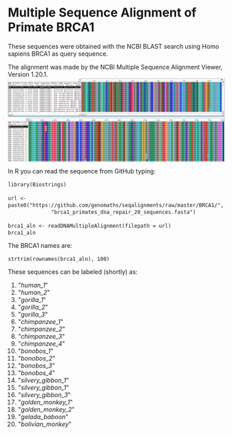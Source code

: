 # Multiple Sequence Alignment of Primate BRCA1
These sequences were obtained with the NCBI BLAST search using Homo sapiens BRCA1 as query sequence.

The alignment was made by the NCBI Multiple Sequence Alignment Viewer, Version 1.20.1.
<img src="https://raw.githubusercontent.com/genomaths/seqalignments/master/BRCA1/brca1.png" align="center" />

In R you can read the sequence from GitHub typing:
```{r read}
library(Biostrings)

url <- paste0("https://github.com/genomaths/seqalignments/raw/master/BRCA1/",
              "brca1_primates_dna_repair_20_sequences.fasta")

brca1_aln <- readDNAMultipleAlignment(filepath = url)
brca1_aln
```

The BRCA1 names are:
```{r names}
strtrim(rownames(brca1_aln), 100)
```

These sequences can be labeled (shortly) as: 

1. "*human_1*"
2. "*human_2*"
3. "*gorilla_1*"
4. "*gorilla_2*"
5. "*gorilla_3*"
6. "*chimpanzee_1*"
7. "*chimpanzee_2*"
8. "*chimpanzee_3*"
9. "*chimpanzee_4*"
10. "*bonobos_1*"
11. "*bonobos_2*"
12. "*bonobos_3*"
13. "*bonobos_4*"
14. "*silvery_gibbon_1*"
15. "*silvery_gibbon_1*"
16. "*silvery_gibbon_3*"
17. "*golden_monkey_1*"
18. "*golden_monkey_2*"
19. "*gelada_baboon*"
20. "*bolivian_monkey*"
